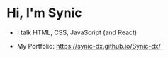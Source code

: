 # Hi, I'm Synic

<!--
**Synic923/Synic923** is a ✨ _special_ ✨ repository because its `README.md` (this file) appears on your GitHub profile.

Here are some ideas to get you started:
-->
- I talk HTML, CSS, JavaScript (and React)

- My Portfolio: https://synic-dx.github.io/Synic-dx/

